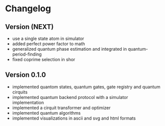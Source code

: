 # Changelog

## Version (NEXT)
* use a single state atom in simulator
* added perfect power factor to math
* generalized quantum phase estimation and integrated in quantum-period-finding
* fixed coprime selection in shor

## Version 0.1.0
* implemented quantom states, quantum gates, gate registry and quantum cirquits
* implemented quantum backend protocol with a simulator implementation
* implemented a cirquit transformer and optimizer
* implemented quantum algorithms
* implemented visualizations in ascii and svg and html formats

